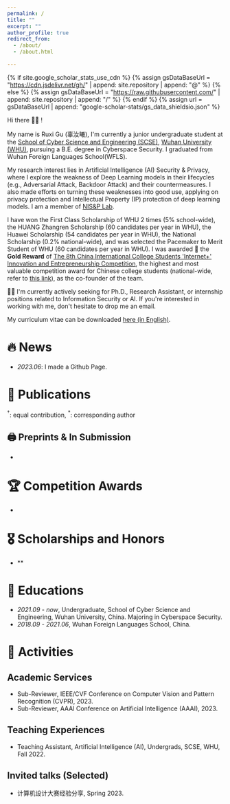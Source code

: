 ```yaml
---
permalink: /
title: ""
excerpt: ""
author_profile: true
redirect_from: 
  - /about/
  - /about.html

---
```


{% if site.google_scholar_stats_use_cdn %}
{% assign gsDataBaseUrl = "https://cdn.jsdelivr.net/gh/" | append: site.repository | append: "@" %}
{% else %}
{% assign gsDataBaseUrl = "https://raw.githubusercontent.com/" | append: site.repository | append: "/" %}
{% endif %}
{% assign url = gsDataBaseUrl | append: "google-scholar-stats/gs_data_shieldsio.json" %}

<span class='anchor' id='about-me'></span>

Hi there 👋👋 !

My name is Ruxi Gu (辜汝曦), I'm currently a junior undergraduate student at the [School of Cyber Science and Engineering (SCSE)](http://cse.whu.edu.cn/index.htm), [Wuhan University (WHU)](https://www.whu.edu.cn/), pursuing a B.E. degree in Cyberspace Security. I graduated from Wuhan Foreign Languages School(WFLS).

My research interest lies in Artificial Intelligence (AI) Security & Privacy, where I explore the weakness of Deep Learning models in their lifecycles (e.g., Adversarial Attack, Backdoor Attack) and their countermeasures. I also made efforts on turning these weaknesses into good use, applying on privacy protection and Intellectual Property (IP) protection of deep learning models. I am a member of [NIS&P Lab](http://nisplab.whu.edu.cn/). 

I have won the First Class Scholarship of WHU 2 times (5% school-wide), the HUANG Zhangren Scholarship (60 candidates per year in WHU), the Huawei Scholarship (54 candidates per year in WHU), the National Scholarship (0.2% national-wide), and was selected the Pacemaker to Merit Student of WHU (60 candidates per year in WHU). I was awarded 🏅️ the **Gold Reward** of [The 8th China International College Students 'Internet+' Innovation and Entrepreneurship Competition](https://cy.ncss.cn/), the highest and most valuable competition award for Chinese college students (national-wide, refer to [this link](https://news.eol.cn/yaowen/202103/t20210322_2087129.shtml)), as the co-founder of the team.

🌟🌟 I'm currently actively seeking for Ph.D., Research Assistant, or internship positions related to Information Security or AI. If you're interested in working with me, don't hesitate to drop me an email. 

My curriculum vitae can be downloaded [here (in English)](https://github.com/AntigoneRandy/antigonerandy.github.io/raw/main/docs/Boheng_Li_s_CV.pdf).

# 🔥 News

- *2023.06*: I made a Github Page. 

  

# 📝 Publications

$^\dagger$: equal contribution, $^*$: corresponding author

## 🖨️ Preprints & In Submission

- 

# 🏆 Competition Awards

- 

# 🎖 Scholarships and Honors

- **

# 📖 Educations

- *2021.09 - now*, Undergraduate, School of Cyber Science and Engineering, Wuhan University, China. Majoring in Cyberspace Security. 
- *2018.09 - 2021.06*, Wuhan Foreign Languages School, China.

# 🎡 Activities

## Academic Services

- Sub-Reviewer, IEEE/CVF Conference on Computer Vision and Pattern Recognition (CVPR), 2023.
- Sub-Reviewer, AAAI Conference on Artificial Intelligence (AAAI), 2023.

## Teaching Experiences

- Teaching Assistant, Artificial Intelligence (AI), Undergrads, SCSE, WHU, Fall 2022.

## Invited talks (Selected)

- 计算机设计大赛经验分享, Spring 2023.

<!-- # 💻 Internships
To be updated. -->

<!-- # 🔗 Useful Links

## Courses

- 

## Writing

- 

## 💻 Coding Skills

- 

## 🤖️ Artificial Intelligence & Deep Learning

- 

## Roadmap

- 

## Misc

- 
